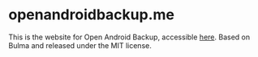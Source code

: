 # openandroidbackup.me

This is the website for Open Android Backup, accessible [here](https://openandroidbackup.me). Based on Bulma and released under the MIT license.
